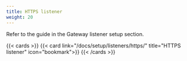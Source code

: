```yaml
---
title: HTTPS listener
weight: 20
---
```


Refer to the guide in the Gateway listener setup section.

{{< cards >}}
  {{< card link="/docs/setup/listeners/https/" title="HTTPS listener" icon="bookmark">}}
{{< /cards >}}
